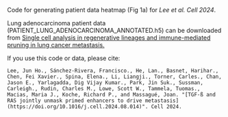 Code for generating patient data heatmap (Fig 1a) for _Lee et al. Cell 2024_. 

Lung adenocarcinoma patient data (PATIENT_LUNG_ADENOCARCINOMA_ANNOTATED.h5) can be downloaded from [Single cell analysis in regenerative lineages and immune-mediated pruning in lung cancer metastasis.](https://github.com/dpeerlab/lung-development-cancer-progression)

If you use this code or data, please cite:

``` Lee, Jun Ho., Sánchez-Rivera, Francisco., He, Lan., Basnet, Harihar., Chen, Fei Xavier., Spina, Elena., Li, Liangji., Torner, Carles., Chan, Jason E., Yarlagadda, Dig Vijay Kumar., Park, Jin Suk., Sussman, Carleigh., Rudin, Charles M., Lowe, Scott W., Tammela, Tuomas., Macias, Maria J., Koche, Richard P., and Massagué, Joan. "[TGF-ß and RAS jointly unmask primed enhancers to drive metastasis](https://doi.org/10.1016/j.cell.2024.08.014)". Cell 2024. ```

